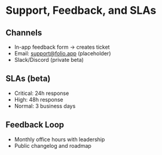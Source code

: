 # Support, Feedback, and SLAs

## Channels
- In-app feedback form -> creates ticket
- Email: support@folio.app (placeholder)
- Slack/Discord (private beta)

## SLAs (beta)
- Critical: 24h response
- High: 48h response
- Normal: 3 business days

## Feedback Loop
- Monthly office hours with leadership
- Public changelog and roadmap
